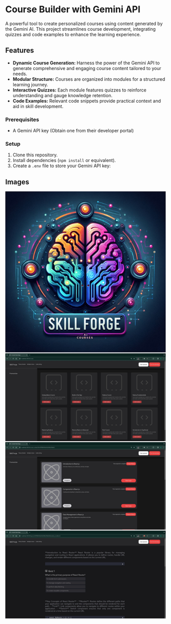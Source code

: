 # Course Builder with Gemini API

A powerful tool to create personalized courses using content generated by the Gemini AI. This project streamlines course development, integrating quizzes and code examples to enhance the learning experience.

## Features

- **Dynamic Course Generation:** Harness the power of the Gemini API to generate comprehensive and engaging course content tailored to your needs.
- **Modular Structure:** Courses are organized into modules for a structured learning journey.
- **Interactive Quizzes:** Each module features quizzes to reinforce understanding and gauge knowledge retention.
- **Code Examples:** Relevant code snippets provide practical context and aid in skill development.

### Prerequisites

- A Gemini API key (Obtain one from their developer portal)

### Setup

1. Clone this repository.
2. Install dependencies (`npm install` or equivalent).
3. Create a `.env` file to store your Gemini API key:

## Images

![Course Builder Logo](Images/Skill_Forge_logo.png)
![Home](Images/Courses.jpg)
![Modules](Images/Module.jpg)
![Example](Images/Module1.jpg)
